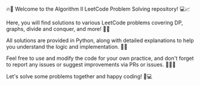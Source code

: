 🔥🚀 Welcome to the Algorithm II LeetCode Problem Solving repository! 💻📈

Here, you will find solutions to various LeetCode problems covering DP, graphs, divide and conquer, and more! 🤖💡

All solutions are provided in Python, along with detailed explanations to help you understand the logic and implementation. 💪📝

Feel free to use and modify the code for your own practice, and don't forget to report any issues or suggest improvements via PRs or issues. 🤝👨‍💻

Let's solve some problems together and happy coding! 🎉💻



